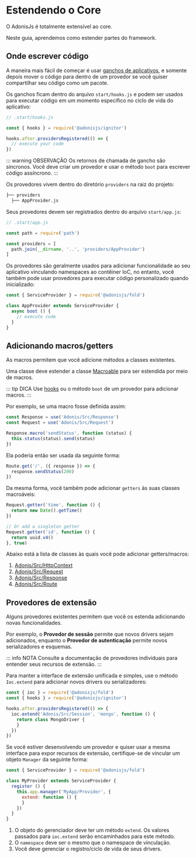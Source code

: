 # Estendendo o Core

O AdonisJs é totalmente extensível ao core.

Neste guia, aprendemos como estender partes do framework.

## Onde escrever código
A maneira mais fácil de começar é usar [ganchos de aplicativos](/docs/02-Concept/05-ignitor.md#hooks), e somente depois mover o código para dentro de um provedor se você quiser compartilhar seu código como um pacote.

Os ganchos ficam dentro do arquivo `start/hooks.js` e podem ser usados ​​para executar código em um momento específico no ciclo de vida do aplicativo:

```js
// .start/hooks.js

const { hooks } = require('@adonisjs/ignitor')

hooks.after.providersRegistered(() => {
  // execute your code
})
```

::: warning OBSERVAÇÃO
Os retornos de chamada de gancho são síncronos. Você deve criar um provedor e usar o método `boot` para escrever código assíncrono.
:::

Os provedores vivem dentro do diretório `providers` na raiz do projeto:

```bash
├── providers
  ├── AppProvider.js
```

Seus provedores devem ser registrados dentro do arquivo `start/app.js`:

```js
// .start/app.js

const path = require('path')

const providers = [
  path.join(__dirname, '..', 'providers/AppProvider')
]
```

Os provedores são geralmente usados ​​para adicionar funcionalidade ao seu aplicativo vinculando namespaces ao contêiner IoC, no entanto, você também pode usar provedores para executar código personalizado quando inicializado:

```js
const { ServiceProvider } = require('@adonisjs/fold')

class AppProvider extends ServiceProvider {
  async boot () {
    // execute code
  }
}
```

## Adicionando macros/getters
As macros permitem que você adicione métodos a classes existentes.

Uma classe deve estender a classe [Macroable](https://www.npmjs.com/package/macroable) para ser estendida por meio de macros.

::: tip DICA
Use [hooks](/docs/02-Concept/05-ignitor.md#hooks) ou o método `boot` de um provedor para adicionar macros.
:::

Por exemplo, se uma macro fosse definida assim:

```js
const Response = use('Adonis/Src/Response')
const Request = use('Adonis/Src/Request')

Response.macro('sendStatus', function (status) {
  this.status(status).send(status)
})
```

Ela poderia então ser usada da seguinte forma:

```js
Route.get('/', ({ response }) => {
  response.sendStatus(200)
})
```

Da mesma forma, você também pode adicionar `getters` às suas classes macroáveis:

```js
Request.getter('time', function () {
  return new Date().getTime()
})

// Or add a singleton getter
Request.getter('id', function () {
  return uuid.v4()
}, true)
```

Abaixo está a lista de classes às quais você pode adicionar getters/macros:

1. [Adonis/Src/HttpContext](https://github.com/adonisjs/adonis-framework/blob/develop/src/Context/index.js)
2. [Adonis/Src/Request](https://github.com/adonisjs/adonis-framework/blob/develop/src/Request/index.js)
3. [Adonis/Src/Response](https://github.com/adonisjs/adonis-framework/blob/develop/src/Response/index.js)
4. [Adonis/Src/Route](https://github.com/adonisjs/adonis-framework/blob/develop/src/Route/index.js)

## Provedores de extensão
Alguns provedores existentes permitem que você os estenda adicionando novas funcionalidades.

Por exemplo, o **Provedor de sessão** permite que novos drivers sejam adicionados, enquanto o **Provedor de autenticação** permite novos serializadores e esquemas.

::: info NOTA
Consulte a documentação de provedores individuais para entender seus recursos de extensão.
:::

Para manter a interface de extensão unificada e simples, use o método `Ioc.extend` para adicionar novos drivers ou serializadores:

```js
const { ioc } = require('@adonisjs/fold')
const { hooks } = require('@adonisjs/ignitor')

hooks.after.providersRegistered(() => {
  ioc.extend('Adonis/Src/Session', 'mongo', function () {
    return class MongoDriver {
    }
  })
})
```

Se você estiver desenvolvendo um provedor e quiser usar a mesma interface para expor recursos de extensão, certifique-se de vincular um objeto `Manager` da seguinte forma:

```js
const { ServiceProvider } = require('@adonisjs/fold')

class MyProvider extends ServiceProvider {
  register () {
    this.app.manager('MyApp/Provider', {
      extend: function () {
      }
    })
  }
}
```

1. O objeto do gerenciador deve ter um método `extend`. Os valores passados ​​para `ioc.extend` serão encaminhados para este método.
2. O `namespace` deve ser o mesmo que o namespace de vinculação.
3. Você deve gerenciar o registro/ciclo de vida de seus drivers.
